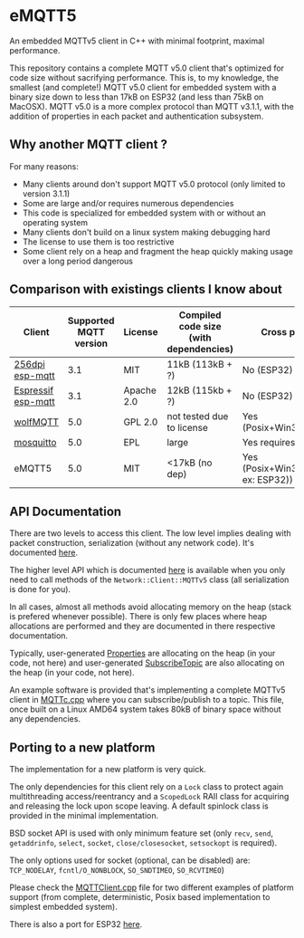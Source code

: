 # eMQTT5
An embedded MQTTv5 client in C++ with minimal footprint, maximal performance.

This repository contains a complete MQTT v5.0 client that's optimized for code size without sacrifying performance.
This is, to my knowledge, the smallest (and complete!) MQTT v5.0 client for embedded system with a binary size down to less than 17kB on ESP32 (and less than 75kB on MacOSX). 
MQTT v5.0 is a more complex protocol than MQTT v3.1.1, with the addition of properties in each packet and authentication subsystem. 

## Why another MQTT client ?
For many reasons:

- Many clients around don't support MQTT v5.0 protocol (only limited to version 3.1.1)
- Some are large and/or requires numerous dependencies
- This code is specialized for embedded system with or without an operating system
- Many clients don't build on a linux system making debugging hard
- The license to use them is too restrictive
- Some client rely on a heap and fragment the heap quickly making usage over a long period dangerous


## Comparison with existings clients I know about
| Client | Supported MQTT version | License | Compiled code size (with dependencies) | Cross platform |
|--------|------------------------|---------|----------------------------------------|----------------|
| [256dpi esp-mqtt](https://github.com/256dpi/esp-mqtt)|3.1|MIT|11kB (113kB + ?)| No (ESP32)|
| [Espressif esp-mqtt](https://github.com/espressif/esp-mqtt)|3.1|Apache 2.0|12kB (115kb + ?)| No (ESP32)|
| [wolfMQTT](https://github.com/wolfSSL/wolfMQTT)|5.0|GPL 2.0|not tested due to license|Yes (Posix+Win32+Arduino)|
| [mosquitto](https://github.com/eclipse/mosquitto/)|5.0|EPL|large | Yes requires Posix|
| eMQTT5|5.0|MIT|<17kB (no dep)|Yes (Posix+Win32+Lwip(for ex: ESP32))|

## API Documentation
There are two levels to access this client. The low level implies dealing with packet construction, serialization (without any network code). It's documented [here](https://github.com/X-Ryl669/eMQTT5/blob/master/doc/APIDoc.md). 

The higher level API which is documented [here](https://github.com/X-Ryl669/eMQTT5/blob/master/doc/ClientAPI.md) is available when you only need to call methods of the `Network::Client::MQTTv5` class (all serialization is done for you).

In all cases, almost all methods avoid allocating memory on the heap (stack is prefered whenever possible).
There is only few places where heap allocations are performed and they are documented in there respective documentation.

Typically, user-generated [Properties](https://github.com/X-Ryl669/eMQTT5/blob/591050dd32b33376c3853b853cfab540edea31be/lib/include/Protocol/MQTT/MQTT.hpp#L1672) are allocating on the heap (in your code, not here) and user-generated [SubscribeTopic](https://github.com/X-Ryl669/eMQTT5/blob/591050dd32b33376c3853b853cfab540edea31be/lib/include/Protocol/MQTT/MQTT.hpp#L1938) are also allocating on the heap (in your code, not here). 

An example software is provided that's implementing a complete MQTTv5 client in [MQTTc.cpp](https://github.com/X-Ryl669/eMQTT5/blob/master/tests/MQTTc.cpp) where you can subscribe/publish to a topic. This file, once built on a Linux AMD64 system takes 80kB of binary space without any dependencies.

## Porting to a new platform
The implementation for a new platform is very quick. 

The only dependencies for this client rely on a `Lock` class to protect again multithreading access/reentrancy and a `ScopedLock` RAII class for acquiring and releasing the lock upon scope leaving. A default spinlock class is provided in the minimal implementation.

BSD socket API is used with only minimum feature set (only `recv`, `send`, `getaddrinfo`, `select`, `socket`, `close/closesocket`, `setsockopt` is required).  

The only options used for socket (optional, can be disabled) are: `TCP_NODELAY`, `fcntl/O_NONBLOCK`, `SO_SNDTIMEO`, `SO_RCVTIMEO`)

Please check the [MQTTClient.cpp](https://github.com/X-Ryl669/eMQTT5/blob/master/lib/src/Network/Clients/MQTTClient.cpp) file for two different examples of platform support (from complete, deterministic, Posix based implementation to simplest embedded system).

There is also a port for ESP32 [here](https://github.com/X-Ryl669/esp-eMQTT5).

